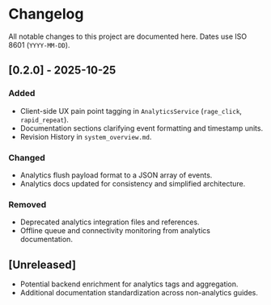 # Changelog

All notable changes to this project are documented here.
Dates use ISO 8601 (`YYYY-MM-DD`).

## [0.2.0] - 2025-10-25

### Added
- Client-side UX pain point tagging in `AnalyticsService` (`rage_click`, `rapid_repeat`).
- Documentation sections clarifying event formatting and timestamp units.
- Revision History in `system_overview.md`.

### Changed
- Analytics flush payload format to a JSON array of events.
- Analytics docs updated for consistency and simplified architecture.

### Removed
- Deprecated analytics integration files and references.
- Offline queue and connectivity monitoring from analytics documentation.

## [Unreleased]
- Potential backend enrichment for analytics tags and aggregation.
- Additional documentation standardization across non-analytics guides.